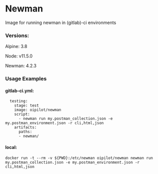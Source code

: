 # Newman

Image for running newman in (gitlab)-ci environments


### Versions:

  Alpine: 3.8

  Node: v11.5.0

  Newman: 4.2.3


### Usage Examples


#### gitlab-ci.yml:

```
  testing:
    stage: test
    image: oipilot/newman
    script:
      - newman run my.postman_collection.json -e my.postman_environment.json -r cli,html,json
    artifacts:
      paths:
      - newman/

```


#### local:

```terminal
docker run -t --rm -v ${PWD}:/etc/newman oipilot/newman newman run my.postman_collection.json -e my.postman_environment.json -r cli,html,json
```
